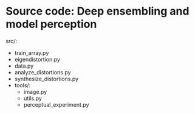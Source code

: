 # Source code: Deep ensembling and model perception

src/:
- train_array.py
- eigendistortion.py
- data.py
- analyze_distortions.py
- synthesize_distortions.py  
- tools/:
    - image.py
    - utils.py
    - perceptual_experiment.py
